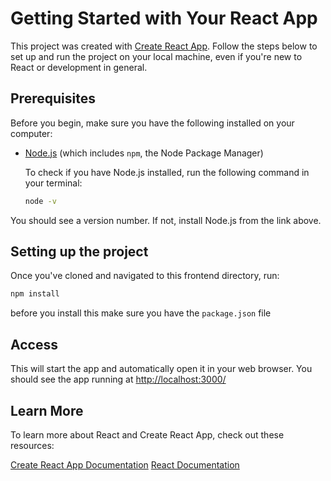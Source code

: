 # Getting Started with Your React App

This project was created with [Create React App](https://github.com/facebook/create-react-app). Follow the steps below to set up and run the project on your local machine, even if you're new to React or development in general.

## Prerequisites

Before you begin, make sure you have the following installed on your computer:

- [Node.js](https://nodejs.org/en/download/) (which includes `npm`, the Node Package Manager)
  
  To check if you have Node.js installed, run the following command in your terminal:
  ```bash
  node -v
  ```
You should see a version number. If not, install Node.js from the link above.

## Setting up the project

Once you've cloned and navigated to this frontend directory, run:

```bash
npm install
```
before you install this make sure you have the `package.json` file

## Access
This will start the app and automatically open it in your web browser. You should see the app running at [http://localhost:3000/](http://localhost:3000/)

## Learn More
To learn more about React and Create React App, check out these resources:

[Create React App Documentation](https://create-react-app.dev/docs/getting-started/)
[React Documentation](https://react.dev/)